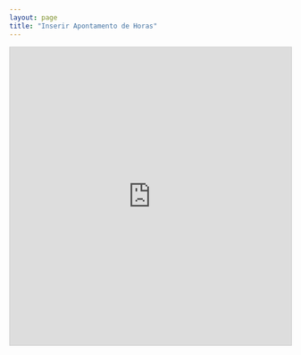 ```yaml
---
layout: page
title: "Inserir Apontamento de Horas"
---
```


<iframe class="airtable-embed" src="https://airtable.com/embed/shr10MRMwvtUOuXPS?backgroundColor=cyan" frameborder="0" onmousewheel="" width="100%" height="533" style="background: transparent; border: 1px solid #ccc;"></iframe>